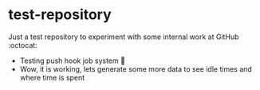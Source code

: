 # test-repository
Just a test repository to experiment with some internal work at GitHub :octocat:
- Testing push hook job system 🎉
- Wow, it is working, lets generate some more data to see idle times and where time is spent
